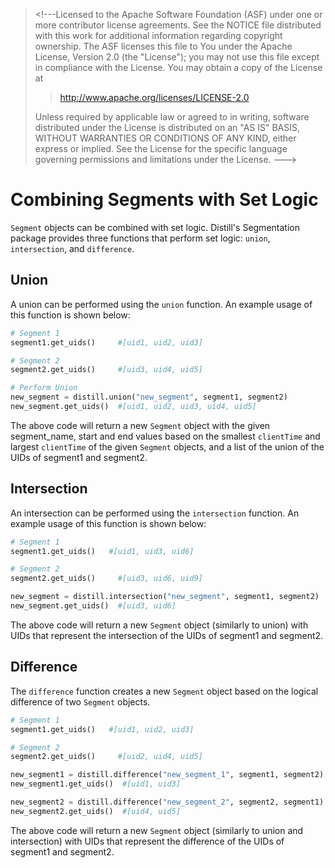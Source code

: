 <!--
  ~ Licensed to the Apache Software Foundation (ASF) under one
  ~ or more contributor license agreements.  See the NOTICE file
  ~ distributed with this work for additional information
  ~ regarding copyright ownership.  The ASF licenses this file
  ~ to you under the Apache License, Version 2.0 (the
  ~ "License"); you may not use this file except in compliance
  ~ with the License.  You may obtain a copy of the License at
  ~
  ~   http://www.apache.org/licenses/LICENSE-2.0
  ~
  ~ Unless required by applicable law or agreed to in writing,
  ~ software distributed under the License is distributed on an
  ~ "AS IS" BASIS, WITHOUT WARRANTIES OR CONDITIONS OF ANY
  ~ KIND, either express or implied.  See the License for the
  ~ specific language governing permissions and limitations
  ~ under the License.
-->

> \<!\-\--Licensed to the Apache Software Foundation (ASF) under one or
> more contributor license agreements. See the NOTICE file distributed
> with this work for additional information regarding copyright
> ownership. The ASF licenses this file to You under the Apache License,
> Version 2.0 (the \"License\"); you may not use this file except in
> compliance with the License. You may obtain a copy of the License at
>
> > <http://www.apache.org/licenses/LICENSE-2.0>
>
> Unless required by applicable law or agreed to in writing, software
> distributed under the License is distributed on an \"AS IS\" BASIS,
> WITHOUT WARRANTIES OR CONDITIONS OF ANY KIND, either express or
> implied. See the License for the specific language governing
> permissions and limitations under the License. \-\--\>

# Combining Segments with Set Logic

`Segment` objects can be combined with set logic. Distill\'s
Segmentation package provides three functions that perform set logic:
`union`, `intersection`, and `difference`.

## Union

A union can be performed using the `union` function. An example usage of
this function is shown below:

``` python
# Segment 1
segment1.get_uids()     #[uid1, uid2, uid3]

# Segment 2
segment2.get_uids()     #[uid3, uid4, uid5]

# Perform Union
new_segment = distill.union("new_segment", segment1, segment2)
new_segment.get_uids()  #[uid1, uid2, uid3, uid4, uid5]
```

The above code will return a new `Segment` object with the given
segment_name, start and end values based on the smallest `clientTime`
and largest `clientTime` of the given `Segment` objects, and a list of
the union of the UIDs of segment1 and segment2.

## Intersection

An intersection can be performed using the `intersection` function. An
example usage of this function is shown below:

``` python
# Segment 1
segment1.get_uids()   #[uid1, uid3, uid6]

# Segment 2
segment2.get_uids()     #[uid3, uid6, uid9]

new_segment = distill.intersection("new_segment", segment1, segment2)
new_segment.get_uids()  #[uid3, uid6]
```

The above code will return a new `Segment` object (similarly to union)
with UIDs that represent the intersection of the UIDs of segment1 and
segment2.

## Difference

The `difference` function creates a new `Segment` object based on the
logical difference of two `Segment` objects.

``` python
# Segment 1
segment1.get_uids()   #[uid1, uid2, uid3]

# Segment 2
segment2.get_uids()     #[uid2, uid4, uid5]

new_segment1 = distill.difference("new_segment_1", segment1, segment2)
new_segment1.get_uids()  #[uid1, uid3]

new_segment2 = distill.difference("new_segment_2", segment2, segment1)
new_segment2.get_uids()  #[uid4, uid5]
```

The above code will return a new `Segment` object (similarly to union
and intersection) with UIDs that represent the difference of the UIDs of
segment1 and segment2.
